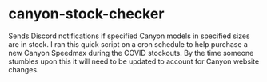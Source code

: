 # canyon-stock-checker
Sends Discord notifications if specified Canyon models in specified sizes are in stock. I ran this quick script on a cron schedule to help purchase a new Canyon Speedmax during the COVID stockouts. By the time someone stumbles upon this it will need to be updated to account for Canyon website changes.
